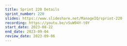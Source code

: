 ```yaml
---
title: Sprint 220 Details
sprint_number: 220
slides: https://www.slideshare.net/ManageIQ/sprint-220
recording: https://youtu.be/vSuW94Y-t0Y
start_date: 2023-08-22
end_date: 2023-09-04
review_date: 2023-09-06
---
```


